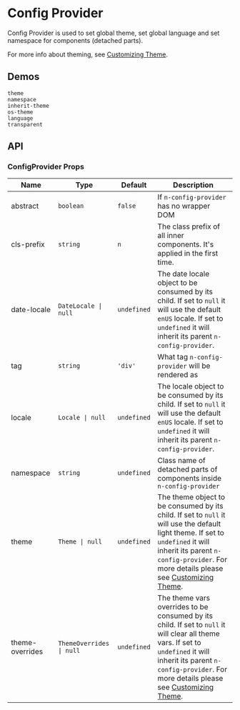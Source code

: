 # Config Provider

Config Provider is used to set global theme, set global language and set namespace for components (detached parts).

For more info about theming, see [Customizing Theme](../docs/customize-theme).

## Demos

```demo
theme
namespace
inherit-theme
os-theme
language
transparent
```

## API

### ConfigProvider Props

| Name | Type | Default | Description |
| --- | --- | --- | --- |
| abstract | `boolean` | `false` | If `n-config-provider` has no wrapper DOM |
| cls-prefix | `string` | `n` | The class prefix of all inner components. It's applied in the first time. |
| date-locale | `DateLocale \| null` | `undefined` | The date locale object to be consumed by its child. If set to `null` it will use the default `enUS` locale. If set to `undefined` it will inherit its parent `n-config-provider`. |
| tag | `string` | `'div'` | What tag `n-config-provider` will be rendered as |
| locale | `Locale \| null` | `undefined` | The locale object to be consumed by its child. If set to `null` it will use the default `enUS` locale. If set to `undefined` it will inherit its parent `n-config-provider`. |
| namespace | `string` | `undefined` | Class name of detached parts of components inside `n-config-provider` |
| theme | `Theme \| null` | `undefined` | The theme object to be consumed by its child. If set to `null` it will use the default light theme. If set to `undefined` it will inherit its parent `n-config-provider`. For more details please see [Customizing Theme](docs/customize-theme). |
| theme-overrides | `ThemeOverrides \| null` | `undefined` | The theme vars overrides to be consumed by its child. If set to `null` it will clear all theme vars. If set to `undefined` it will inherit its parent `n-config-provider`. For more details please see [Customizing Theme](docs/customize-theme). |
